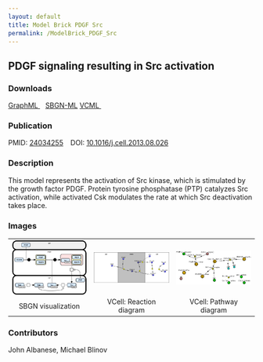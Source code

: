 ```yaml
---
layout: default
title: Model Brick PDGF Src
permalink: /ModelBrick_PDGF_Src
---
```




## PDGF signaling resulting in Src activation
### Downloads

 <a href="/modelbricks/PDGF graphML.graphml">GraphML </a> &ensp;
 <a href="/modelbricks/PDGF SBGN-ML.sbgn">SBGN-ML</a>
 <a href="/modelbricks/PDGF ModelBrick.vcml">VCML </a> &ensp; 

### Publication

PMID:  [24034255](https://www.ncbi.nlm.nih.gov/pubmed/24034255) &ensp; DOI: [10.1016/j.cell.2013.08.026](https://doi.org/10.1016/j.cell.2013.08.026)

### Description

This model represents the activation of Src kinase, which is stimulated by the growth factor PDGF. Protein tyrosine phosphatase (PTP) catalyzes Src activation, while activated Csk modulates the rate at which Src deactivation takes place.

### Images
 
 <table width="100%">
 <tr>
  <td width="33%"><a href="https://modelbricks.github.io/images/modelbricks/PDGF_ModelBrick_SBGN.PNG"><img align="center" alt="centeredimage" src="/images/modelbricks/PDGF_ModelBrick_SBGN.PNG"/></a></td>
  <td width="33%"><a href="https://modelbricks.github.io/images/modelbricks/PDGF_ModelBrick_ReactionDiagram.PNG"><img align="center" alt="centeredimage" src="/images/modelbricks/PDGF_ModelBrick_ReactionDiagram.PNG"/></a></td>
  <td width="33%"><a href="https://modelbricks.github.io/images/modelbricks/PDGF_ModelBrick_PathwayDiagram.PNG"><img align="center" alt="centeredimage" src="/images/modelbricks/PDGF_ModelBrick_PathwayDiagram.PNG"/></a></td>
 </tr>
  <tr>
  <td align="center"> SBGN visualization </td>
  <td align="center"> VCell: Reaction diagram</td>
  <td align="center"> VCell: Pathway diagram</td>
 </tr>
 </table>


### Contributors
John Albanese, Michael Blinov
